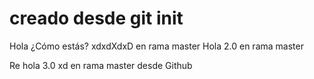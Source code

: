 # creado desde git init

Hola ¿Cómo estás? xdxdXdxD en rama master 
Hola 2.0 en rama master 

Re hola 3.0 xd en rama master desde Github
